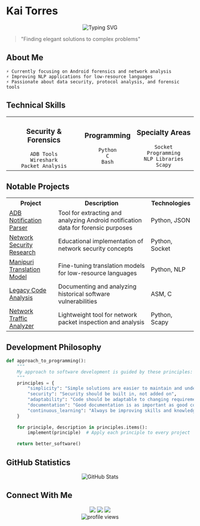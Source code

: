 # Kai Torres

<p align="center">
  <img src="https://readme-typing-svg.herokuapp.com?font=Fira+Code&weight=500&size=24&pause=1000&color=4F94EF&center=true&vCenter=true&width=600&lines=Security+Researcher;Network+Analysis+Specialist;Code+Developer" alt="Typing SVG" />
</p>

> "Finding elegant solutions to complex problems"

## About Me

```
⚡ Currently focusing on Android forensics and network analysis
⚡ Improving NLP applications for low-resource languages 
⚡ Passionate about data security, protocol analysis, and forensic tools
```

## Technical Skills

<table>
  <tr>
    <td align="center">
      <h3>Security & Forensics</h3>
      <code>ADB Tools</code><br>
      <code>Wireshark</code><br>
      <code>Packet Analysis</code>
    </td>
    <td align="center">
      <h3>Programming</h3>
      <code>Python</code><br>
      <code>C</code><br>
      <code>Bash</code>
    </td>
    <td align="center">
      <h3>Specialty Areas</h3>
      <code>Socket Programming</code><br>
      <code>NLP Libraries</code><br>
      <code>Scapy</code>
    </td>
  </tr>
</table>

## Notable Projects

<table>
  <tr>
    <th>Project</th>
    <th>Description</th>
    <th>Technologies</th>
  </tr>
  <tr>
    <td><a href="#">ADB Notification Parser</a></td>
    <td>Tool for extracting and analyzing Android notification data for forensic purposes</td>
    <td>Python, JSON</td>
  </tr>
  <tr>
    <td><a href="#">Network Security Research</a></td>
    <td>Educational implementation of network security concepts</td>
    <td>Python, Socket</td>
  </tr>
  <tr>
    <td><a href="#">Manipuri Translation Model</a></td>
    <td>Fine-tuning translation models for low-resource languages</td>
    <td>Python, NLP</td>
  </tr>
  <tr>
    <td><a href="#">Legacy Code Analysis</a></td>
    <td>Documenting and analyzing historical software vulnerabilities</td>
    <td>ASM, C</td>
  </tr>
  <tr>
    <td><a href="#">Network Traffic Analyzer</a></td>
    <td>Lightweight tool for network packet inspection and analysis</td>
    <td>Python, Scapy</td>
  </tr>
</table>

## Development Philosophy

```python
def approach_to_programming():
    """
    My approach to software development is guided by these principles:
    """
    principles = {
        "simplicity": "Simple solutions are easier to maintain and understand",
        "security": "Security should be built in, not added on",
        "adaptability": "Code should be adaptable to changing requirements",
        "documentation": "Good documentation is as important as good code",
        "continuous_learning": "Always be improving skills and knowledge"
    }
    
    for principle, description in principles.items():
        implement(principle)  # Apply each principle to every project
    
    return better_software()
```

## GitHub Statistics

<div align="center">
  <img src="https://github-readme-stats.vercel.app/api?username=YOUR_USERNAME&show_icons=true&theme=react" alt="GitHub Stats" />
</div>

## Connect With Me

<div align="center">
  <a href="#"><img src="https://img.shields.io/badge/-Twitter-1DA1F2?style=flat-square&logo=twitter&logoColor=white"/></a>
  <a href="#"><img src="https://img.shields.io/badge/-LinkedIn-0A66C2?style=flat-square&logo=linkedin&logoColor=white"/></a>
  <a href="#"><img src="https://img.shields.io/badge/-Email-EA4335?style=flat-square&logo=gmail&logoColor=white"/></a>
</div>

<div align="center">
  <img src="https://komarev.com/ghpvc/?username=YOUR_USERNAME&label=Profile%20views&style=flat-square" alt="profile views" />
</div>
